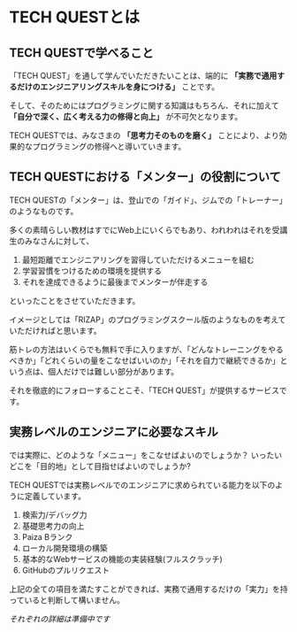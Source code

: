 # TECH QUESTとは

## TECH QUESTで学べること

「TECH QUEST」を通して学んでいただきたいことは、端的に **「実務で通用するだけのエンジニアリングスキルを身につける」** ことです。

そして、そのためにはプログラミングに関する知識はもちろん、それに加えて **「自分で深く、広く考える力の修得と向上」** が不可欠となります。

TECH QUESTでは、みなさまの **「思考力そのものを磨く」** ことにより、より効果的なプログラミングの修得へと導いていきます。


## TECH QUESTにおける「メンター」の役割について

TECH QUESTの「メンター」は、登山での「ガイド」、ジムでの「トレーナー」のようなものです。

多くの素晴らしい教材はすでにWeb上にいくらでもあり、われわれはそれを受講生のみなさんに対して、

1. 最短距離でエンジニアリングを習得していただけるメニューを組む
1. 学習習慣をつけるための環境を提供する
1. それを達成できるように最後までメンターが伴走する

といったことをさせていただきます。

イメージとしては「RIZAP」のプログラミングスクール版のようなものを考えていただければと思います。

筋トレの方法はいくらでも無料で手に入りますが、「どんなトレーニングをやるべきか」「どれくらいの量をこなせばいいのか」「それを自力で継続できるか」という点は、個人だけでは難しい部分があります。

それを徹底的にフォローすることこそ、「TECH QUEST」が提供するサービスです。

## 実務レベルのエンジニアに必要なスキル

では実際に、どのような「メニュー」をこなせばよいのでしょうか？
いったいどこを「目的地」として目指せばよいのでしょうか?

TECH QUESTでは実務レベルでのエンジニアに求められている能力を以下のように定義しています。

1. 検索力/デバッグ力
1. 基礎思考力の向上
1. Paiza Bランク
1. ローカル開発環境の構築
1. 基本的なWebサービスの機能の実装経験(フルスクラッチ)
1. GitHubのプルリクエスト


上記の全ての項目を満たすことができれば、実務で通用するだけの「実力」を持っていると判断して構いません。


*それぞれの詳細は準備中です*